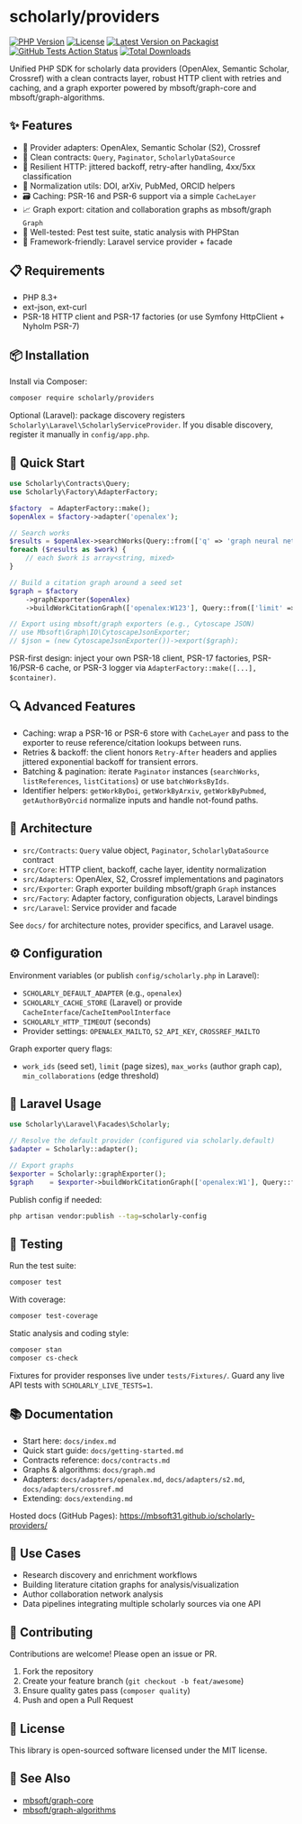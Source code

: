 # scholarly/providers

[![PHP Version](https://img.shields.io/badge/php-%5E8.3-blue.svg)](https://php.net)
[![License](https://img.shields.io/badge/license-MIT-brightgreen.svg)](LICENSE)
[![Latest Version on Packagist](https://img.shields.io/packagist/v/scholarly/providers.svg?style=flat-square)](https://packagist.org/packages/scholarly/providers)
[![GitHub Tests Action Status](https://img.shields.io/github/actions/workflow/status/mbsoft31/scholarly-providers/ci.yml?branch=main&style=flat-square)](https://github.com/mbsoft31/scholarly-providers/actions)
[![Total Downloads](https://img.shields.io/packagist/dt/scholarly/providers.svg?style=flat-square)](https://packagist.org/packages/scholarly/providers)

Unified PHP SDK for scholarly data providers (OpenAlex, Semantic Scholar, Crossref) with a clean contracts layer, robust HTTP client with retries and caching, and a graph exporter powered by mbsoft/graph-core and mbsoft/graph-algorithms.

## ✨ Features

- 🔌 Provider adapters: OpenAlex, Semantic Scholar (S2), Crossref
- 🧩 Clean contracts: `Query`, `Paginator`, `ScholarlyDataSource`
- 🔁 Resilient HTTP: jittered backoff, retry-after handling, 4xx/5xx classification
- 🧠 Normalization utils: DOI, arXiv, PubMed, ORCID helpers
- 🗃️ Caching: PSR-16 and PSR-6 support via a simple `CacheLayer`
- 📈 Graph export: citation and collaboration graphs as mbsoft/graph `Graph`
- 🧪 Well-tested: Pest test suite, static analysis with PHPStan
- 🧰 Framework-friendly: Laravel service provider + facade

## 📋 Requirements

- PHP 8.3+
- ext-json, ext-curl
- PSR-18 HTTP client and PSR-17 factories (or use Symfony HttpClient + Nyholm PSR-7)

## 📦 Installation

Install via Composer:

```bash
composer require scholarly/providers
```

Optional (Laravel): package discovery registers `Scholarly\Laravel\ScholarlyServiceProvider`. If you disable discovery, register it manually in `config/app.php`.

## 🚀 Quick Start

```php
use Scholarly\Contracts\Query;
use Scholarly\Factory\AdapterFactory;

$factory  = AdapterFactory::make();
$openAlex = $factory->adapter('openalex');

// Search works
$results = $openAlex->searchWorks(Query::from(['q' => 'graph neural networks', 'limit' => 25]));
foreach ($results as $work) {
    // each $work is array<string, mixed>
}

// Build a citation graph around a seed set
$graph = $factory
    ->graphExporter($openAlex)
    ->buildWorkCitationGraph(['openalex:W123'], Query::from(['limit' => 50]));

// Export using mbsoft/graph exporters (e.g., Cytoscape JSON)
// use Mbsoft\Graph\IO\CytoscapeJsonExporter;
// $json = (new CytoscapeJsonExporter())->export($graph);
```

PSR-first design: inject your own PSR-18 client, PSR-17 factories, PSR-16/PSR-6 cache, or PSR-3 logger via `AdapterFactory::make([...], $container)`.

## 🔍 Advanced Features

- Caching: wrap a PSR-16 or PSR-6 store with `CacheLayer` and pass to the exporter to reuse reference/citation lookups between runs.
- Retries & backoff: the client honors `Retry-After` headers and applies jittered exponential backoff for transient errors.
- Batching & pagination: iterate `Paginator` instances (`searchWorks`, `listReferences`, `listCitations`) or use `batchWorksByIds`.
- Identifier helpers: `getWorkByDoi`, `getWorkByArxiv`, `getWorkByPubmed`, `getAuthorByOrcid` normalize inputs and handle not-found paths.

## 🧱 Architecture

- `src/Contracts`: `Query` value object, `Paginator`, `ScholarlyDataSource` contract
- `src/Core`: HTTP client, backoff, cache layer, identity normalization
- `src/Adapters`: OpenAlex, S2, Crossref implementations and paginators
- `src/Exporter`: Graph exporter building mbsoft/graph `Graph` instances
- `src/Factory`: Adapter factory, configuration objects, Laravel bindings
- `src/Laravel`: Service provider and facade

See `docs/` for architecture notes, provider specifics, and Laravel usage.

## ⚙️ Configuration

Environment variables (or publish `config/scholarly.php` in Laravel):

- `SCHOLARLY_DEFAULT_ADAPTER` (e.g., `openalex`)
- `SCHOLARLY_CACHE_STORE` (Laravel) or provide `CacheInterface`/`CacheItemPoolInterface`
- `SCHOLARLY_HTTP_TIMEOUT` (seconds)
- Provider settings: `OPENALEX_MAILTO`, `S2_API_KEY`, `CROSSREF_MAILTO`

Graph exporter query flags:

- `work_ids` (seed set), `limit` (page sizes), `max_works` (author graph cap), `min_collaborations` (edge threshold)

## 🧰 Laravel Usage

```php
use Scholarly\Laravel\Facades\Scholarly;

// Resolve the default provider (configured via scholarly.default)
$adapter = Scholarly::adapter();

// Export graphs
$exporter = Scholarly::graphExporter();
$graph    = $exporter->buildWorkCitationGraph(['openalex:W1'], Query::from(['limit' => 50]));
```

Publish config if needed:

```bash
php artisan vendor:publish --tag=scholarly-config
```

## 🧪 Testing

Run the test suite:

```bash
composer test
```

With coverage:

```bash
composer test-coverage
```

Static analysis and coding style:

```bash
composer stan
composer cs-check
```

Fixtures for provider responses live under `tests/Fixtures/`. Guard any live API tests with `SCHOLARLY_LIVE_TESTS=1`.

## 📚 Documentation

- Start here: `docs/index.md`
- Quick start guide: `docs/getting-started.md`
- Contracts reference: `docs/contracts.md`
- Graphs & algorithms: `docs/graph.md`
- Adapters: `docs/adapters/openalex.md`, `docs/adapters/s2.md`, `docs/adapters/crossref.md`
- Extending: `docs/extending.md`

Hosted docs (GitHub Pages): https://mbsoft31.github.io/scholarly-providers/

## 🎯 Use Cases

- Research discovery and enrichment workflows
- Building literature citation graphs for analysis/visualization
- Author collaboration network analysis
- Data pipelines integrating multiple scholarly sources via one API

## 🤝 Contributing

Contributions are welcome! Please open an issue or PR.

1. Fork the repository
2. Create your feature branch (`git checkout -b feat/awesome`)
3. Ensure quality gates pass (`composer quality`)
4. Push and open a Pull Request

## 📝 License

This library is open-sourced software licensed under the MIT license.

## 🔗 See Also

- [mbsoft/graph-core](https://github.com/mbsoft31/graph-core)
- [mbsoft/graph-algorithms](https://github.com/mbsoft31/graph-algorithms)

